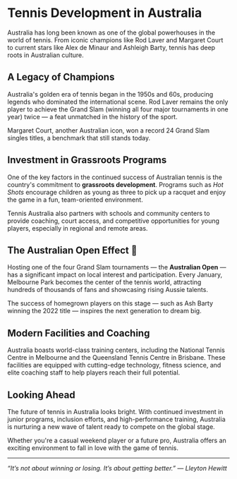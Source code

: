 # Tennis Development in Australia

Australia has long been known as one of the global powerhouses in the world of tennis. From iconic champions like Rod Laver and Margaret Court to current stars like Alex de Minaur and Ashleigh Barty, tennis has deep roots in Australian culture.

## A Legacy of Champions

Australia's golden era of tennis began in the 1950s and 60s, producing legends who dominated the international scene. Rod Laver remains the only player to achieve the Grand Slam (winning all four major tournaments in one year) twice — a feat unmatched in the history of the sport.

Margaret Court, another Australian icon, won a record 24 Grand Slam singles titles, a benchmark that still stands today.

## Investment in Grassroots Programs

One of the key factors in the continued success of Australian tennis is the country's commitment to **grassroots development**. Programs such as *Hot Shots* encourage children as young as three to pick up a racquet and enjoy the game in a fun, team-oriented environment.

Tennis Australia also partners with schools and community centers to provide coaching, court access, and competitive opportunities for young players, especially in regional and remote areas.

## The Australian Open Effect 🎾

Hosting one of the four Grand Slam tournaments — the **Australian Open** — has a significant impact on local interest and participation. Every January, Melbourne Park becomes the center of the tennis world, attracting hundreds of thousands of fans and showcasing rising Aussie talents.

The success of homegrown players on this stage — such as Ash Barty winning the 2022 title — inspires the next generation to dream big.

## Modern Facilities and Coaching

Australia boasts world-class training centers, including the National Tennis Centre in Melbourne and the Queensland Tennis Centre in Brisbane. These facilities are equipped with cutting-edge technology, fitness science, and elite coaching staff to help players reach their full potential.

## Looking Ahead

The future of tennis in Australia looks bright. With continued investment in junior programs, inclusion efforts, and high-performance training, Australia is nurturing a new wave of talent ready to compete on the global stage.

Whether you're a casual weekend player or a future pro, Australia offers an exciting environment to fall in love with the game of tennis.

---

*“It’s not about winning or losing. It’s about getting better.” — Lleyton Hewitt*
